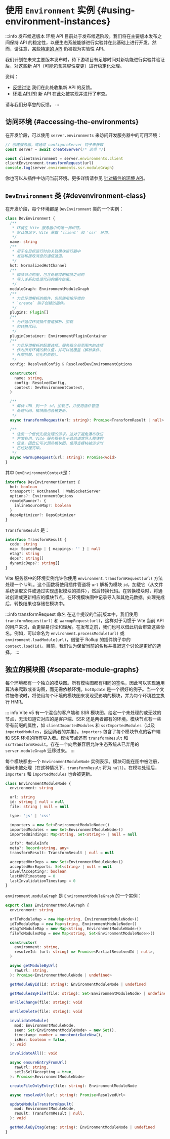 # 使用 `Environment` 实例 {#using-environment-instances}

:::info 发布候选版本
环境 API 目前处于发布候选阶段。我们将在主要版本发布之间保持 API 的稳定性，以便生态系统能够进行实验并在此基础上进行开发。然而，请注意，[某些特定的 API](/changes/#considering) 仍被视为实验性 API。

我们计划在未来主要版本发布时，待下游项目有足够时间对新功能进行实验并验证后，对这些新 API（可能包含兼容性变更）进行稳定化处理。

资料：

- [反馈讨论](https://github.com/vitejs/vite/discussions/16358) 我们在此处收集新 API 的反馈。
- [环境 API PR](https://github.com/vitejs/vite/pull/16471) 新 API 在此处被实现并进行了审查。

请与我们分享您的反馈。
:::

## 访问环境 {#accessing-the-environments}
在开发阶段，可以使用 `server.environments` 来访问开发服务器中的可用环境：

```js
// 创建服务器，或通过 configureServer 钩子来获取
const server = await createServer(/* 选项 */)

const clientEnvironment = server.environments.client
clientEnvironment.transformRequest(url)
console.log(server.environments.ssr.moduleGraph)
```

你也可以从插件中访问当前环境。更多详情请参见 [针对插件的环境 API](./api-environment-plugins.md#accessing-the-current-environment-in-hooks)。

## `DevEnvironment` 类 {#devenvironment-class}

在开发阶段，每个环境都是 `DevEnvironment` 类的一个实例：

```ts
class DevEnvironment {
  /**
   * 环境在 Vite 服务器中的唯一标识符。
   * 默认情况下，Vite 暴露 'client' 和 'ssr' 环境。
   */
  name: string
  /**
   * 用于在目标运行时的关联模块运行器中
   * 发送和接收消息的通信通道。
   */
  hot: NormalizedHotChannel
  /**
   * 模块节点的图，包含处理过的模块之间的
   * 导入关系和处理代码的缓存结果。
   */
  moduleGraph: EnvironmentModuleGraph
  /**
   * 为此环境解析的插件，包括使用按环境的
   * `create` 钩子创建的插件。
   */
  plugins: Plugin[]
  /**
   * 允许通过环境插件管道解析、加载
   * 和转换代码。
   */
  pluginContainer: EnvironmentPluginContainer
  /**
   * 为此环境解析的配置选项。服务器全局范围内的选项
   * 作为所有环境的默认值，并可以被覆盖（解析条件、
   * 外部依赖、优化的依赖）。
   */
  config: ResolvedConfig & ResolvedDevEnvironmentOptions

  constructor(
    name: string,
    config: ResolvedConfig,
    context: DevEnvironmentContext,
  )

  /**
   * 解析 URL 到一个 id，加载它，并使用插件管道
   * 处理代码。模块图也会被更新。
   */
  async transformRequest(url: string): Promise<TransformResult | null>

  /**
   * 注册一个低优先级处理的请求。这对于避免瀑布效应
   * 非常有用。Vite 服务器有关于其他请求导入模块的
   * 信息，因此它可以预热模块图，使得当模块被请求时
   * 已经处理完毕。
   */
  async warmupRequest(url: string): Promise<void>
}
```

其中 `DevEnvironmentContext`是：

```ts
interface DevEnvironmentContext {
  hot: boolean
  transport?: HotChannel | WebSocketServer
  options?: EnvironmentOptions
  remoteRunner?: {
    inlineSourceMap?: boolean
  }
  depsOptimizer?: DepsOptimizer
}
```

`TransformResult` 是：

```ts
interface TransformResult {
  code: string
  map: SourceMap | { mappings: '' } | null
  etag?: string
  deps?: string[]
  dynamicDeps?: string[]
}
```

Vite 服务器中的环境实例允许你使用 `environment.transformRequest(url)` 方法处理一个 URL。这个函数将使用插件管道将 `url` 解析为模块 `id`，加载它（从文件系统读取文件或通过实现虚拟模块的插件），然后转换代码。在转换模块时，将通过创建或更新相应的模块节点，在环境模块图中记录导入和其他元数据。处理完成后，转换结果也存储在模块中。

:::info transformRequest 命名
在这个提议的当前版本中，我们使用 `transformRequest(url)` 和 `warmupRequest(url)`，这样对于习惯于 Vite 当前 API 的用户来说，会更容易讨论和理解。在发布之前，我们也可以借此机会审查这些命名。例如，可以命名为 `environment.processModule(url)` 或 `environment.loadModule(url)`，借鉴于 Rollup 的插件钩子中的 `context.load(id)`。目前，我们认为保留当前的名称并推迟这个讨论是更好的选择。
:::

## 独立的模块图 {#separate-module-graphs}

每个环境都有一个独立的模块图。所有模块图都有相同的签名，因此可以实现通用算法来爬取或查询图，而无需依赖环境。`hotUpdate` 是一个很好的例子。当一个文件被修改时，将使用每个环境的模块图来发现受影响的模块，并为每个环境独立执行 HMR。

::: info
Vite v5 有一个混合的客户端和 SSR 模块图。给定一个未处理的或无效的节点，无法知道它对应的是客户端、SSR 还是两者都有的环境。模块节点有一些带有前缀的属性，如 `clientImportedModules` 和 `ssrImportedModules`（以及 `importedModules`，返回两者的并集）。`importers` 包含了每个模块节点的客户端和 SSR 环境的所有导入者。模块节点还有 `transformResult` 和 `ssrTransformResult`。存在一个向后兼容层允许生态系统从已弃用的 `server.moduleGraph` 迁移过来。
:::

每个模块都由一个 `EnvironmentModuleNode` 实例表示。模块可能在图中被注册，但尚未被处理（在这种情况下，`transformResult` 将为 `null`）。在模块处理后，`importers` 和 `importedModules` 也会被更新。

```ts
class EnvironmentModuleNode {
  environment: string

  url: string
  id: string | null = null
  file: string | null = null

  type: 'js' | 'css'

  importers = new Set<EnvironmentModuleNode>()
  importedModules = new Set<EnvironmentModuleNode>()
  importedBindings: Map<string, Set<string>> | null = null

  info?: ModuleInfo
  meta?: Record<string, any>
  transformResult: TransformResult | null = null

  acceptedHmrDeps = new Set<EnvironmentModuleNode>()
  acceptedHmrExports: Set<string> | null = null
  isSelfAccepting?: boolean
  lastHMRTimestamp = 0
  lastInvalidationTimestamp = 0
}
```

`environment.moduleGraph` 是 `EnvironmentModuleGraph` 的一个实例：

```ts
export class EnvironmentModuleGraph {
  environment: string

  urlToModuleMap = new Map<string, EnvironmentModuleNode>()
  idToModuleMap = new Map<string, EnvironmentModuleNode>()
  etagToModuleMap = new Map<string, EnvironmentModuleNode>()
  fileToModulesMap = new Map<string, Set<EnvironmentModuleNode>>()

  constructor(
    environment: string,
    resolveId: (url: string) => Promise<PartialResolvedId | null>,
  )

  async getModuleByUrl(
    rawUrl: string,
  ): Promise<EnvironmentModuleNode | undefined>

  getModuleById(id: string): EnvironmentModuleNode | undefined

  getModulesByFile(file: string): Set<EnvironmentModuleNode> | undefined

  onFileChange(file: string): void

  onFileDelete(file: string): void

  invalidateModule(
    mod: EnvironmentModuleNode,
    seen: Set<EnvironmentModuleNode> = new Set(),
    timestamp: number = monotonicDateNow(),
    isHmr: boolean = false,
  ): void

  invalidateAll(): void

  async ensureEntryFromUrl(
    rawUrl: string,
    setIsSelfAccepting = true,
  ): Promise<EnvironmentModuleNode>

  createFileOnlyEntry(file: string): EnvironmentModuleNode

  async resolveUrl(url: string): Promise<ResolvedUrl>

  updateModuleTransformResult(
    mod: EnvironmentModuleNode,
    result: TransformResult | null,
  ): void

  getModuleByEtag(etag: string): EnvironmentModuleNode | undefined
}
```
